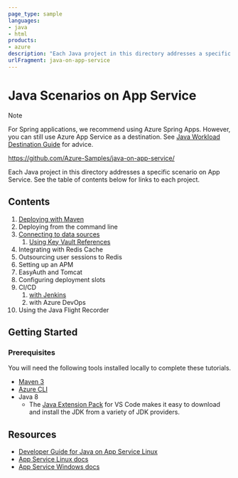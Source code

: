 ```yaml
---
page_type: sample
languages:
- java
- html
products:
- azure
description: "Each Java project in this directory addresses a specific scenario on App Service. See the table of contents below for links to each project."
urlFragment: java-on-app-service
---
```


# Java Scenarios on App Service

> [!NOTE]
> For Spring applications, we recommend using Azure Spring Apps. However, you can still use Azure App Service as a destination. See [Java Workload Destination Guide](https://aka.ms/javadestinations) for advice.

https://github.com/Azure-Samples/java-on-app-service/

Each Java project in this directory addresses a specific scenario on App Service. See the table of contents below for links to each project.

## Contents

1. [Deploying with Maven](/maven-deployment)
1. Deploying from the command line
1. [Connecting to data sources](/data-sources)
    1. [Using Key Vault References](/key-vault)
1. Integrating with Redis Cache
1. Outsourcing user sessions to Redis
1. Setting up an APM
1. EasyAuth and Tomcat
1. Configuring deployment slots
1. CI/CD
    1. [with Jenkins](cicd-jenkins.md)
    1. with Azure DevOps
1. Using the Java Flight Recorder

## Getting Started

### Prerequisites

You will need the following tools installed locally to complete these tutorials.

- [Maven 3](https://maven.apache.org/download.cgi)
- [Azure CLI](https://docs.microsoft.com/en-us/cli/azure/install-azure-cli?view=azure-cli-latest)
- Java 8
  - The [Java Extension Pack](https://marketplace.visualstudio.com/items?itemName=vscjava.vscode-java-pack) for VS Code makes it easy to download and install the JDK from a variety of JDK providers.

## Resources

- [Developer Guide for Java on App Service Linux](https://docs.microsoft.com/en-us/azure/app-service/containers/app-service-linux-java)
- [App Service Linux docs](https://docs.microsoft.com/en-us/azure/app-service/containers/)
- [App Service Windows docs](https://docs.microsoft.com/en-us/azure/app-service/)
